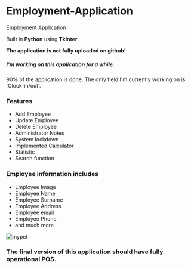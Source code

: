 # Employment-Application
Employment Application
<p>Built in <strong>Python</strong> using <strong>Tkinter</strong></p>
<strong>The application is not fully uploaded on github!</strong>
<h5>I'm working on this application for a while.</h5>
<p>90% of the application is done. The only field I'm currently working on is 'Clock-in/out'.</p>
<h3>Features</h3>
<ul>
  <li>Add Employee</li>
  <li>Update Employee</li>
  <li>Delete Employee</li>
  <li>Administrator Notes</li>
  <li>System lockdown</li>
  <li>Implemented Calculator</li>
  <li>Statistic</li>
  <li>Search function</li>
</ul>
<h3>Employee information includes</h3>
<ul>
  <li>Employee Image</li>
  <li>Employee Name</li>
  <li>Employee Surname</li> 
  <li>Employee Address</li>
  <li>Employee email</li>
  <li>Employee Phone</li>
  <li>and much more</li>
</ul>


<img src="https://i.ibb.co/SPNwwyR/mypet.png" alt="mypet" border="0">


<h3>The final version of this application should have fully operational POS.</h3>
